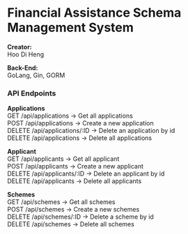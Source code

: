 # Financial Assistance Schema Management System

**Creator:**  
Hoo Di Heng  

**Back-End:**  
GoLang, Gin, GORM

### API Endpoints 
**Applications**  
GET  /api/applications -> Get all applications  
POST  /api/applications -> Create a new application  
DELETE  /api/applications/:ID -> Delete an application by id  
DELETE  /api/applications -> Delete all applications

**Applicant**  
GET  /api/applicants -> Get all applicant  
POST  /api/applicants -> Create a new applicant  
DELETE  /api/applicants/:ID -> Delete an applicant by id  
DELETE  /api/applicants -> Delete all applicants

**Schemes**  
GET  /api/schemes -> Get all schemes  
POST  /api/schemes -> Create a new schemes  
DELETE  /api/schemes/:ID -> Delete a scheme by id  
DELETE  /api/schemes -> Delete all schemes
